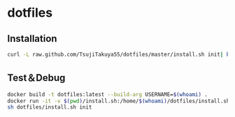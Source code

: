# dotfiles

## Installation
```bash
curl -L raw.github.com/TsujiTakuya55/dotfiles/master/install.sh init| bash
```

## Test＆Debug
```bash
docker build -t dotfiles:latest --build-arg USERNAME=$(whoami) .
docker run -it -v $(pwd)/install.sh:/home/$(whoami)/dotfiles/install.sh:ro dotfiles
sh dotfiles/install.sh init
```

